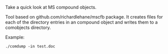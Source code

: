 Take a quick look at MS compound objects.

Tool based on github.com/richardlehane/mscfb package.
It creates files for each of the directory entries in an compound object
and writes them to a comobjects directory.

Example:
    
    ./comdump -in test.doc